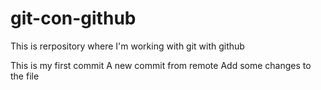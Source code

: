 # git-con-github
This is rerpository where I'm working with git with github

This is my first commit
A new commit from remote
Add some changes to the file
